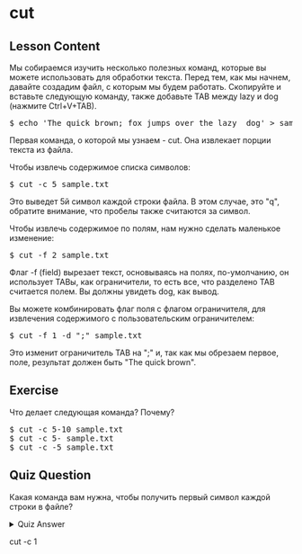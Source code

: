 # cut

## Lesson Content

Мы собираемся изучить несколько полезных команд, которые вы можете использовать для обработки текста. Перед тем, как мы начнем, давайте создадим файл, с которым мы будем работать. Скопируйте и вставьте следующую команду, также добавьте TAB между lazy и dog (нажмите Ctrl+V+TAB).

<pre>$ echo 'The quick brown; fox jumps over the lazy  dog' > sample.txt</pre>

Первая команда, о которой мы узнаем - cut. Она извлекает порции текста из файла. 

Чтобы извлечь содержимое списка символов:

<pre>$ cut -c 5 sample.txt</pre>

Это выведет 5й символ каждой строки файла. В этом случае, это "q", обратите внимание, что пробелы также считаются за символ.

Чтобы извлечь содержимое по полям, нам нужно сделать маленькое изменение:

<pre>$ cut -f 2 sample.txt</pre>

Флаг -f (field) вырезает текст, основываясь на полях, по-умолчанию, он использует TABы, как ограничители, то есть все, что разделено TAB считается полем. Вы должны увидеть dog, как вывод.

Вы можете комбинировать флаг поля с флагом ограничителя, для извлечения содержимого с пользовательским ограничителем:

<pre>$ cut -f 1 -d ";" sample.txt</pre>

Это изменит ограничитель TAB на ";" и, так как мы обрезаем первое, поле, результат должен быть "The quick brown".

## Exercise

Что делает следующая команда? Почему?

<pre>$ cut -c 5-10 sample.txt
$ cut -c 5- sample.txt
$ cut -c -5 sample.txt
</pre>

## Quiz Question

Какая команда вам нужна, чтобы получить первый символ каждой строки в файле?

<details>
    <summary>Quiz Answer</summary>
</details>

cut -c 1